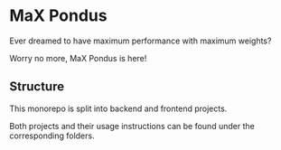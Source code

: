 # MaX Pondus
Ever dreamed to have maximum performance with maximum weights?

Worry no more, MaX Pondus is here!

## Structure
This monorepo is split into backend and frontend projects.

Both projects and their usage instructions can be found under the corresponding folders.